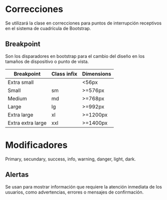 # Correcciones
Se utilizará la clase en correcciones para puntos de interrupción receptivos en el sistema de cuadrícula de Bootstrap.

## Breakpoint

Son los disparadores en bootstrap para el cambio del diseño en los tamaños de dispositivo o punto de vista.

|Breakpoint|Class infix|Dimensions|
|---|---|---|
|Extra small||<56px|
|Small|sm|>=576px|
|Medium|md|>=768px|
|Large|lg|>=992px|
|Extra large|xl|>=1200px|
|Extra extra large|xxl|>=1400px|

# Modificadores
Primary, secundary, success, info, warning, danger, light, dark.

## Alertas
Se usan para mostrar información que requiere la atención inmediata de los usuarios, como advertencias, errores o mensajes de confirmación.
